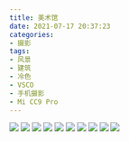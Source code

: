 ```yaml
---
title: 美术馆
date: 2021-07-17 20:37:23
categories:
- 摄影
tags:
- 风景
- 建筑
- 冷色
- VSCO
- 手机摄影
- Mi CC9 Pro
---
```

![](images/1.jpg )
![](images/2.jpg )
![](images/3.jpg )
![](images/4.jpg )
![](images/5.jpg )
![](images/6.jpg )
![](images/7.jpg )
![](images/8.jpg )
![](images/9.jpg )
![](images/10.jpg )
